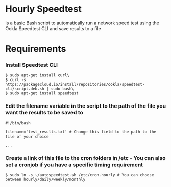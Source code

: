# Hourly Speedtest
is a basic Bash script to automatically run a network speed test using the Ookla Speedtest CLI and save results to a file

# Requirements
### Install Speedtest CLI
    $ sudo apt-get install curl\
    $ curl -s https://packagecloud.io/install/repositories/ookla/speedtest-cli/script.deb.sh | sudo bash\
    $ sudo apt-get install speedtest
### Edit the filename variable in the script to the path of the file you want the results to be saved to
    #!/bin/bash

    filename='test_results.txt' # Change this field to the path to the file of your choice
    
    ...
### Create a link of this file to the cron folders in /etc - You can also set a cronjob if you have a specific timing requirement
    $ sudo ln -s ~/autospeedtest.sh /etc/cron.hourly # You can choose between hourly/daily/weekly/monthly
